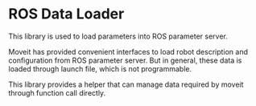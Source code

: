 # ROS Data Loader
This library is used to load parameters into ROS parameter server.

Moveit has provided convenient interfaces to load robot description and
configuration from ROS parameter server. But in general, these data is loaded
through launch file, which is not programmable.

This library provides a helper that can manage data required by moveit through
function call directly.